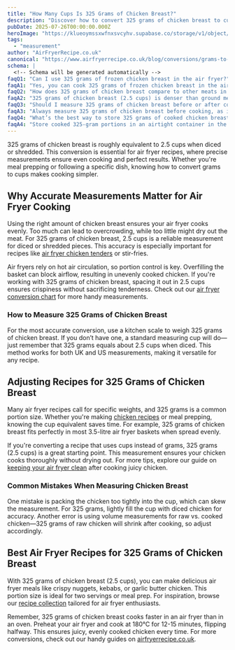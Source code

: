```yaml
---
title: "How Many Cups Is 325 Grams of Chicken Breast?"
description: "Discover how to convert 325 grams of chicken breast to cups for perfect air fryer recipes. Get accurate measurements and cooking tips in seconds!"
pubDate: 2025-07-26T00:00:00.000Z
heroImage: "https://klueoymssxwfnxsvcyhv.supabase.co/storage/v1/object/public/Shmucket/how-many-cups-is-325-grams-of-chicken-breast.webp"
tags:
  - "measurement"
author: "AirFryerRecipe.co.uk"
canonical: "https://www.airfryerrecipe.co.uk/blog/conversions/grams-to-cups/how-many-cups-is-325-grams-of-chicken-breast"
schema: |
  <!-- Schema will be generated automatically -->
faqQ1: "Can I use 325 grams of frozen chicken breast in the air fryer?"
faqA1: "Yes, you can cook 325 grams of frozen chicken breast in the air fryer, but it will take longer—about 20-25 minutes at 180°C. Ensure it reaches an internal temperature of 75°C for safety. For best results, thaw it first for even cooking."
faqQ2: "How does 325 grams of chicken breast compare to other meats in cups?"
faqA2: "325 grams of chicken breast (2.5 cups) is denser than ground meats like beef or turkey, which may measure closer to 3 cups for the same weight. Always weigh proteins for accuracy, especially in air fryer recipes where portion size affects cooking time."
faqQ3: "Should I measure 325 grams of chicken breast before or after cooking?"
faqA3: "Always measure 325 grams of chicken breast before cooking, as it loses moisture and weight during the process. If a recipe calls for cooked chicken, you’ll need roughly 400 grams raw to yield 325 grams cooked."
faqQ4: "What’s the best way to store 325 grams of cooked chicken breast?"
faqA4: "Store cooked 325-gram portions in an airtight container in the fridge for up to 3 days. For longer storage, freeze it in 2.5-cup portions. Reheat in the air fryer at 160°C for 5-7 minutes to retain moisture."
---
```

<p>325 grams of chicken breast is roughly equivalent to 2.5 cups when diced or shredded. This conversion is essential for air fryer recipes, where precise measurements ensure even cooking and perfect results. Whether you're meal prepping or following a specific dish, knowing how to convert grams to cups makes cooking simpler.</p>  

<h2>Why Accurate Measurements Matter for Air Fryer Cooking</h2>  
<p>Using the right amount of chicken breast ensures your air fryer cooks evenly. Too much can lead to overcrowding, while too little might dry out the meat. For 325 grams of chicken breast, 2.5 cups is a reliable measurement for diced or shredded pieces. This accuracy is especially important for recipes like <a href=https://www.airfryerrecipe.co.uk/recipes>air fryer chicken tenders</a> or stir-fries.</p>  
<p>Air fryers rely on hot air circulation, so portion control is key. Overfilling the basket can block airflow, resulting in unevenly cooked chicken. If you're working with 325 grams of chicken breast, spacing it out in 2.5 cups ensures crispiness without sacrificing tenderness. Check out our <a href=https://www.airfryerrecipe.co.uk/air-fryer-conversion-chart>air fryer conversion chart</a> for more handy measurements.</p>  

<h3>How to Measure 325 Grams of Chicken Breast</h3>  
<p>For the most accurate conversion, use a kitchen scale to weigh 325 grams of chicken breast. If you don’t have one, a standard measuring cup will do—just remember that 325 grams equals about 2.5 cups when diced. This method works for both UK and US measurements, making it versatile for any recipe.</p>  

<h2>Adjusting Recipes for 325 Grams of Chicken Breast</h2>  
<p>Many air fryer recipes call for specific weights, and 325 grams is a common portion size. Whether you're making <a href=https://www.airfryerrecipe.co.uk/recipe-category/chicken>chicken recipes</a> or meal prepping, knowing the cup equivalent saves time. For example, 325 grams of chicken breast fits perfectly in most 3.5-litre air fryer baskets when spread evenly.</p>  
<p>If you're converting a recipe that uses cups instead of grams, 325 grams (2.5 cups) is a great starting point. This measurement ensures your chicken cooks thoroughly without drying out. For more tips, explore our guide on <a href=https://www.airfryerrecipe.co.uk/air-fryer-cleaner>keeping your air fryer clean</a> after cooking juicy chicken.</p>  

<h3>Common Mistakes When Measuring Chicken Breast</h3>  
<p>One mistake is packing the chicken too tightly into the cup, which can skew the measurement. For 325 grams, lightly fill the cup with diced chicken for accuracy. Another error is using volume measurements for raw vs. cooked chicken—325 grams of raw chicken will shrink after cooking, so adjust accordingly.</p>  

<h2>Best Air Fryer Recipes for 325 Grams of Chicken Breast</h2>  
<p>With 325 grams of chicken breast (2.5 cups), you can make delicious air fryer meals like crispy nuggets, kebabs, or garlic butter chicken. This portion size is ideal for two servings or meal prep. For inspiration, browse our <a href=https://www.airfryerrecipe.co.uk/recipes>recipe collection</a> tailored for air fryer enthusiasts.</p>  
<p>Remember, 325 grams of chicken breast cooks faster in an air fryer than in an oven. Preheat your air fryer and cook at 180°C for 12-15 minutes, flipping halfway. This ensures juicy, evenly cooked chicken every time. For more conversions, check out our handy guides on <a href=https://www.airfryerrecipe.co.uk>airfryerrecipe.co.uk</a>.</p>
